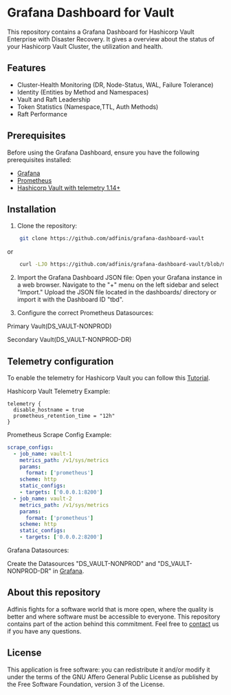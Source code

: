# Grafana Dashboard for Vault

This repository contains a Grafana Dashboard for Hashicorp Vault Enterprise with Disaster Recovery. It gives a overview about the status of your Hashicorp Vault Cluster, the utilization and health.

## Features

- Cluster-Health Monitoring (DR, Node-Status, WAL, Failure Tolerance)
- Identity (Entities by Method and Namespaces)
- Vault and Raft Leadership
- Token Statistics (Namespace,TTL, Auth Methods)
- Raft Performance

## Prerequisites

Before using the Grafana Dashboard, ensure you have the following prerequisites installed:

- [Grafana](https://grafana.com/get)
- [Prometheus](https://prometheus.io/download/)
- [Hashicorp Vault with telemetry 1.14+](https://developer.hashicorp.com/vault/install)

## Installation

1. Clone the repository:

```bash
    git clone https://github.com/adfinis/grafana-dashboard-vault
```
or 
```bash
    curl -LJO https://github.com/adfinis/grafana-dashboard-vault/blob/main/vault_dashboard.json
```

2. Import the Grafana Dashboard JSON file:
Open your Grafana instance in a web browser.
Navigate to the "+" menu on the left sidebar and select "Import."
Upload the JSON file located in the dashboards/ directory or import it with the Dashboard ID "tbd".


3. Configure the correct Prometheus Datasources:

Primary Vault(DS_VAULT-NONPROD)

Secondary Vault(DS_VAULT-NONPROD-DR)

## Telemetry configuration

To enable the telemetry for Hashicorp Vault you can follow this [Tutorial](https://developer.hashicorp.com/vault/tutorials/archive/monitor-telemetry-grafana-prometheus).

Hashicorp Vault Telemetry Example:
```hcl
telemetry {
  disable_hostname = true
  prometheus_retention_time = "12h"
}
```

Prometheus Scrape Config Example:
```yml
scrape_configs:
  - job_name: vault-1
    metrics_path: /v1/sys/metrics
    params:
      format: ['prometheus']
    scheme: http
    static_configs:
    - targets: ['0.0.0.1:8200']
  - job_name: vault-2
    metrics_path: /v1/sys/metrics
    params:
      format: ['prometheus']
    scheme: http
    static_configs:
    - targets: ['0.0.0.2:8200']
```

Grafana Datasources:

Create the Datasources "DS_VAULT-NONPROD" and "DS_VAULT-NONPROD-DR" in [Grafana](https://grafana.com/docs/grafana/latest/datasources/).


## About this repository

Adfinis fights for a software world that is more open, where the quality is
better and where software must be accessible to everyone. This repository
contains part of the action behind this commitment. Feel free to
[contact](https://adfinis.com/kontakt/?pk_campaign=github&pk_kwd=mopsos)
us if you have any questions.

## License

This application is free software: you can redistribute it and/or modify it under the terms
of the GNU Affero General Public License as published by the Free Software Foundation,
version 3 of the License.
